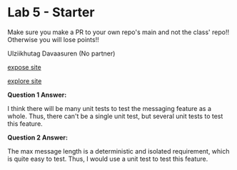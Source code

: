 # Lab 5 - Starter
Make sure you make a PR to your own repo's main and not the class' repo!! Otherwise you will lose points!!

Ulziikhutag Davaasuren (No partner)

[expose site](https://ulziihutag15.github.io/Lab5_Starter/expose.html)

[explore site](https://ulziihutag15.github.io/Lab5_Starter/explore.html)

**Question 1 Answer:**  

I think there will be many unit tests to test the messaging feature as a whole. Thus, there can't be a single unit test, but several unit tests to test this feature.

**Question 2 Answer:**  

The max message length is a deterministic and isolated requirement, which is quite easy to test. Thus, I would use a unit test to test this feature.